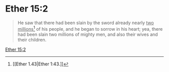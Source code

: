 # Ether 15:2

> He saw that there had been slain by the sword already nearly <u>two millions</u>[^a] of his people, and he began to sorrow in his heart; yea, there had been slain two millions of mighty men, and also their wives and their children.

[Ether 15:2](https://www.churchofjesuschrist.org/study/scriptures/bofm/ether/15?lang=eng&id=p2#p2)


[^a]: [[Ether 1.43|Ether 1:43.]]
